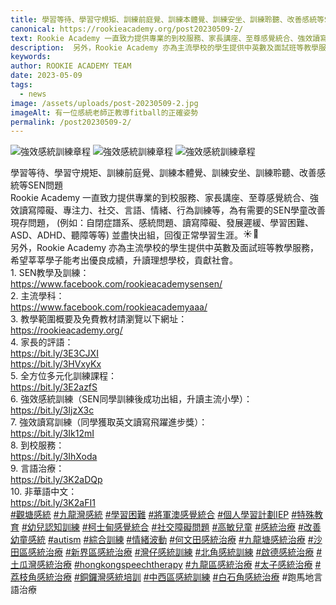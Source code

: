```yaml
---
title: 學習等待、學習守規矩、訓練前庭覺、訓練本體覺、訓練安坐、訓練聆聽、改善感統等SEN問題
canonical: https://rookieacademy.org/post20230509-2/
text: Rookie Academy 一直致力提供專業的到校服務、家長講座、至尊感覺統合、強效讀寫障礙、專注力、社交、言語、情緒、行為訓練等，為有需要的SEN學童改善現存問題， (例如：自閉症譜系、感統問題、讀寫障礙、發展遲緩、學習困難、ASD、ADHD、聽障等等) 並盡快出組，回復正常學習生涯。☀️🌈
description:  另外，Rookie Academy 亦為主流學校的學生提供中英數及面試班等教學服務，希望莘莘學子能考出優良成績，升讀理想學校，貢獻社會。
keywords: 
author: ROOKIE ACADEMY TEAM
date: 2023-05-09
tags:
  - news
image: /assets/uploads/post-20230509-2.jpg
imageAlt: 有一位感統老師正教導fitball的正確姿勢
permalink: /post20230509-2/
---
```

![強效感統訓練章程](/assets/uploads/post-20230509-3.jpg)
![強效感統訓練章程](/assets/uploads/post-20230509-4.jpg)
![強效感統訓練章程](/assets/uploads/post-20230509-5.jpg)
<span class="x193iq5w xeuugli x13faqbe x1vvkbs x1xmvt09 x1lliihq x1s928wv xhkezso x1gmr53x x1cpjm7i x1fgarty x1943h6x xudqn12 x3x7a5m x6prxxf xvq8zen xo1l8bm xzsf02u x1yc453h" dir="auto"><div class="xdj266r x11i5rnm xat24cr x1mh8g0r x1vvkbs x126k92a"><div dir="auto" style="text-align: start;">學習等待、學習守規矩、訓練前庭覺、訓練本體覺、訓練安坐、訓練聆聽、改善感統等SEN問題</div></div><div class="x11i5rnm xat24cr x1mh8g0r x1vvkbs xtlvy1s x126k92a"><div dir="auto" style="text-align: start;">Rookie Academy 一直致力提供專業的到校服務、家長講座、至尊感覺統合、強效讀寫障礙、專注力、社交、言語、情緒、行為訓練等，為有需要的SEN學童改善現存問題， (例如：自閉症譜系、感統問題、讀寫障礙、發展遲緩、學習困難、ASD、ADHD、聽障等等) 並盡快出組，回復正常學習生涯。<span class="x3nfvp2 x1j61x8r x1fcty0u xdj266r xhhsvwb xat24cr xgzva0m xxymvpz xlup9mm x1kky2od"><img height="16" width="16" alt="☀️" referrerpolicy="origin-when-cross-origin" src="https://static.xx.fbcdn.net/images/emoji.php/v9/tf4/1.5/16/2600.png"></span><span class="x3nfvp2 x1j61x8r x1fcty0u xdj266r xhhsvwb xat24cr xgzva0m xxymvpz xlup9mm x1kky2od"><img height="16" width="16" alt="🌈" referrerpolicy="origin-when-cross-origin" src="https://static.xx.fbcdn.net/images/emoji.php/v9/t6c/1.5/16/1f308.png"></span></div></div><div class="x11i5rnm xat24cr x1mh8g0r x1vvkbs xtlvy1s x126k92a"><div dir="auto" style="text-align: start;">另外，Rookie Academy 亦為主流學校的學生提供中英數及面試班等教學服務，希望莘莘學子能考出優良成績，升讀理想學校，貢獻社會。</div></div><div class="x11i5rnm xat24cr x1mh8g0r x1vvkbs xtlvy1s x126k92a"><div dir="auto" style="text-align: start;">1. <span><a tabindex="-1"></a></span>SEN教學及訓練：</div></div><div class="x11i5rnm xat24cr x1mh8g0r x1vvkbs xtlvy1s x126k92a"><div dir="auto" style="text-align: start;"><span><a class="x1i10hfl xjbqb8w x6umtig x1b1mbwd xaqea5y xav7gou x9f619 x1ypdohk xt0psk2 xe8uvvx xdj266r x11i5rnm xat24cr x1mh8g0r xexx8yu x4uap5 x18d9i69 xkhd6sd x16tdsg8 x1hl2dhg xggy1nq x1a2a7pz xt0b8zv x1qq9wsj xo1l8bm" href="https://www.facebook.com/rookieacademysensen/?__cft__[0]=AZXXE4MQyCScwrh4FPGVeaEXug2S0MgX6MmdIjDNuiM_Aklj-eG9s7xGXjY2WFlMIWhTmURcDJQtm6AXAdXOt1VhKAWVR7XrhUQU2GxxrEg0LxXE_PyDus5j31UZKQBz16O-y-JUiu4xPDD91zwgprfP-a-XQRJ3HJS_yjdbfm3D9Vlt-OTpcYi8NDFIL6ewu3s&amp;__tn__=kK-R" role="link" tabindex="0"><span class="xt0psk2"><span>https://www.facebook.com/rookieacademysensen/</span></span></a></span></div></div><div class="x11i5rnm xat24cr x1mh8g0r x1vvkbs xtlvy1s x126k92a"><div dir="auto" style="text-align: start;">2. 主流學科：</div></div><div class="x11i5rnm xat24cr x1mh8g0r x1vvkbs xtlvy1s x126k92a"><div dir="auto" style="text-align: start;"><span><a class="x1i10hfl xjbqb8w x6umtig x1b1mbwd xaqea5y xav7gou x9f619 x1ypdohk xt0psk2 xe8uvvx xdj266r x11i5rnm xat24cr x1mh8g0r xexx8yu x4uap5 x18d9i69 xkhd6sd x16tdsg8 x1hl2dhg xggy1nq x1a2a7pz xt0b8zv x1qq9wsj xo1l8bm" href="https://www.facebook.com/rookieacademyaaa/?__cft__[0]=AZXXE4MQyCScwrh4FPGVeaEXug2S0MgX6MmdIjDNuiM_Aklj-eG9s7xGXjY2WFlMIWhTmURcDJQtm6AXAdXOt1VhKAWVR7XrhUQU2GxxrEg0LxXE_PyDus5j31UZKQBz16O-y-JUiu4xPDD91zwgprfP-a-XQRJ3HJS_yjdbfm3D9Vlt-OTpcYi8NDFIL6ewu3s&amp;__tn__=kK-R" role="link" tabindex="0"><span class="xt0psk2"><span>https://www.facebook.com/rookieacademyaaa/</span></span></a></span></div></div><div class="x11i5rnm xat24cr x1mh8g0r x1vvkbs xtlvy1s x126k92a"><div dir="auto" style="text-align: start;">3. 教學範圍概要及免費教材請瀏覽以下網址：</div></div><div class="x11i5rnm xat24cr x1mh8g0r x1vvkbs xtlvy1s x126k92a"><div dir="auto" style="text-align: start;"><span><a class="x1i10hfl xjbqb8w x6umtig x1b1mbwd xaqea5y xav7gou x9f619 x1ypdohk xt0psk2 xe8uvvx xdj266r x11i5rnm xat24cr x1mh8g0r xexx8yu x4uap5 x18d9i69 xkhd6sd x16tdsg8 x1hl2dhg xggy1nq x1a2a7pz xt0b8zv x1fey0fg" href="https://l.facebook.com/l.php?u=https%3A%2F%2Frookieacademy.org%2F%3Ffbclid%3DIwAR1IiB2ePOv9miS_6vcz0uzLZz0r4TqWsr2_jJ4XnE95pEqT53W9p9NQlOk&amp;h=AT3TFwL4pc_NLw3BdzbPXcsncwgCRT4SXbdXUaNdw_FsfMlkPFTJVpBasfx9y9fn14TuQ-0_9aEawZ25RNVRUuMccGPVWZn7ZFEITYUeuHoHNLKlrFy_rCZbPqT0uFshHA&amp;__tn__=-UK-R&amp;c[0]=AT3gtYNdAQp5p5wMY9OaLaHGYyoD75WCp1Jnk5tjU570jCDim4rpes17rE1fbLA5qXpKw7AE9jcAqaWv7uYm4USngybALWQ-rvjiMlrGMEsXDgtaJUmA_hdQ_4dcJVpc_WlxMnAO5GK-HWya3jM7f-DakUjyYbPgEDK0p49-R_Z1JmMrui0ckBc8hUwze1WePGXQEVlKcuN9" rel="nofollow noopener" role="link" tabindex="0" target="_blank">https://rookieacademy.org/</a></span></div></div><div class="x11i5rnm xat24cr x1mh8g0r x1vvkbs xtlvy1s x126k92a"><div dir="auto" style="text-align: start;">4. 家長的評語：</div></div><div class="x11i5rnm xat24cr x1mh8g0r x1vvkbs xtlvy1s x126k92a"><div dir="auto" style="text-align: start;"><span><a class="x1i10hfl xjbqb8w x6umtig x1b1mbwd xaqea5y xav7gou x9f619 x1ypdohk xt0psk2 xe8uvvx xdj266r x11i5rnm xat24cr x1mh8g0r xexx8yu x4uap5 x18d9i69 xkhd6sd x16tdsg8 x1hl2dhg xggy1nq x1a2a7pz xt0b8zv x1fey0fg" href="https://l.facebook.com/l.php?u=https%3A%2F%2Fbit.ly%2F3E3CJXI%3Ffbclid%3DIwAR3powKQlT3ONTNqA9TBAAjjxSti-5dId0r-CF09--QrW8G4-KQm64aKE-8&amp;h=AT1WdzuJpFQH7DkQn_Ik-R3cNj7I-zoMo5x4ttIoGAWVcyI6Lc0-HlNLxL3N2CjS2gq1EXz-UhOVhIwg6vgQdS7sSAIhXfOfNRJ-9YYNen_5HX2MRpyGeHo9oLL9164rEQ&amp;__tn__=-UK-R&amp;c[0]=AT3gtYNdAQp5p5wMY9OaLaHGYyoD75WCp1Jnk5tjU570jCDim4rpes17rE1fbLA5qXpKw7AE9jcAqaWv7uYm4USngybALWQ-rvjiMlrGMEsXDgtaJUmA_hdQ_4dcJVpc_WlxMnAO5GK-HWya3jM7f-DakUjyYbPgEDK0p49-R_Z1JmMrui0ckBc8hUwze1WePGXQEVlKcuN9" rel="nofollow noopener" role="link" tabindex="0" target="_blank">https://bit.ly/3E3CJXI</a></span></div></div><div class="x11i5rnm xat24cr x1mh8g0r x1vvkbs xtlvy1s x126k92a"><div dir="auto" style="text-align: start;"><span><a class="x1i10hfl xjbqb8w x6umtig x1b1mbwd xaqea5y xav7gou x9f619 x1ypdohk xt0psk2 xe8uvvx xdj266r x11i5rnm xat24cr x1mh8g0r xexx8yu x4uap5 x18d9i69 xkhd6sd x16tdsg8 x1hl2dhg xggy1nq x1a2a7pz xt0b8zv x1fey0fg" href="https://l.facebook.com/l.php?u=https%3A%2F%2Fbit.ly%2F3HVxyKx%3Ffbclid%3DIwAR2_pOfpbGQKGZoROGGlFnVTmuWswOliKUAq0RAyXI-KnQDdkKxZhGWEj3U&amp;h=AT1GH46m3iAobaYSrR57YURDgzBLyzcnCHP-JdBQjEgwhpERqdUOwibT9_GofPTqiWU0J0qVoRwN0tmj6EZYHhzDmCabxQNy_bngxSCLH31EfOtDoxCV0JIIVhTdZVFMZQ&amp;__tn__=-UK-R&amp;c[0]=AT3gtYNdAQp5p5wMY9OaLaHGYyoD75WCp1Jnk5tjU570jCDim4rpes17rE1fbLA5qXpKw7AE9jcAqaWv7uYm4USngybALWQ-rvjiMlrGMEsXDgtaJUmA_hdQ_4dcJVpc_WlxMnAO5GK-HWya3jM7f-DakUjyYbPgEDK0p49-R_Z1JmMrui0ckBc8hUwze1WePGXQEVlKcuN9" rel="nofollow noopener" role="link" tabindex="0" target="_blank">https://bit.ly/3HVxyKx</a></span></div></div><div class="x11i5rnm xat24cr x1mh8g0r x1vvkbs xtlvy1s x126k92a"><div dir="auto" style="text-align: start;">5. 全方位多元化訓練課程：</div></div><div class="x11i5rnm xat24cr x1mh8g0r x1vvkbs xtlvy1s x126k92a"><div dir="auto" style="text-align: start;"><span><a class="x1i10hfl xjbqb8w x6umtig x1b1mbwd xaqea5y xav7gou x9f619 x1ypdohk xt0psk2 xe8uvvx xdj266r x11i5rnm xat24cr x1mh8g0r xexx8yu x4uap5 x18d9i69 xkhd6sd x16tdsg8 x1hl2dhg xggy1nq x1a2a7pz xt0b8zv x1fey0fg" href="https://l.facebook.com/l.php?u=https%3A%2F%2Fbit.ly%2F3E2azfS%3Ffbclid%3DIwAR0Mba-1I9U1cUvVXB7f1swqoXRdxUYe5OTCz0Pn-FPCAh-R2ieaLgLr5To&amp;h=AT3LDXqJcbeA5pBDKVG0kjkQEwV_oE1xx1qD5Kgk5C2x1fBw4y59z9yCeIpRAPnn6yJEIkVZCubfJSlCuXjJmM3XbZTwn0uThhqCzUXnKUv6VT4PPeRqdIwsWpBROS3piQ&amp;__tn__=-UK-R&amp;c[0]=AT3gtYNdAQp5p5wMY9OaLaHGYyoD75WCp1Jnk5tjU570jCDim4rpes17rE1fbLA5qXpKw7AE9jcAqaWv7uYm4USngybALWQ-rvjiMlrGMEsXDgtaJUmA_hdQ_4dcJVpc_WlxMnAO5GK-HWya3jM7f-DakUjyYbPgEDK0p49-R_Z1JmMrui0ckBc8hUwze1WePGXQEVlKcuN9" rel="nofollow noopener" role="link" tabindex="0" target="_blank">https://bit.ly/3E2azfS</a></span></div></div><div class="x11i5rnm xat24cr x1mh8g0r x1vvkbs xtlvy1s x126k92a"><div dir="auto" style="text-align: start;">6. 強效感統訓練（SEN同學訓練後成功出組，升讀主流小學）：</div></div><div class="x11i5rnm xat24cr x1mh8g0r x1vvkbs xtlvy1s x126k92a"><div dir="auto" style="text-align: start;"><span><a class="x1i10hfl xjbqb8w x6umtig x1b1mbwd xaqea5y xav7gou x9f619 x1ypdohk xt0psk2 xe8uvvx xdj266r x11i5rnm xat24cr x1mh8g0r xexx8yu x4uap5 x18d9i69 xkhd6sd x16tdsg8 x1hl2dhg xggy1nq x1a2a7pz xt0b8zv x1fey0fg" href="https://l.facebook.com/l.php?u=https%3A%2F%2Fbit.ly%2F3IjzX3c%3Ffbclid%3DIwAR2ZSKkf5AkuHcFOTdKDdAu-fGPgVpU8-x1jZBZ7T2swnaprrFFWnHrv754&amp;h=AT3yBsODSMCAQ1WND7czxkuxUUHHKFWDsZJ4WKCGcxwr6Xg8m43VRQ_RjaJPOgOGIIeWh1vBaxFN7Br-z645VV7x9XmFMqFBq2B1DDcAin5z84z7ZjwupoqFo_-7WfHJyA&amp;__tn__=-UK-R&amp;c[0]=AT3gtYNdAQp5p5wMY9OaLaHGYyoD75WCp1Jnk5tjU570jCDim4rpes17rE1fbLA5qXpKw7AE9jcAqaWv7uYm4USngybALWQ-rvjiMlrGMEsXDgtaJUmA_hdQ_4dcJVpc_WlxMnAO5GK-HWya3jM7f-DakUjyYbPgEDK0p49-R_Z1JmMrui0ckBc8hUwze1WePGXQEVlKcuN9" rel="nofollow noopener" role="link" tabindex="0" target="_blank">https://bit.ly/3IjzX3c</a></span></div></div><div class="x11i5rnm xat24cr x1mh8g0r x1vvkbs xtlvy1s x126k92a"><div dir="auto" style="text-align: start;">7. 強效讀寫訓練（同學獲取英文讀寫飛躍進步獎）：</div><div dir="auto" style="text-align: start;"><span><a class="x1i10hfl xjbqb8w x6umtig x1b1mbwd xaqea5y xav7gou x9f619 x1ypdohk xt0psk2 xe8uvvx xdj266r x11i5rnm xat24cr x1mh8g0r xexx8yu x4uap5 x18d9i69 xkhd6sd x16tdsg8 x1hl2dhg xggy1nq x1a2a7pz xt0b8zv x1fey0fg" href="https://l.facebook.com/l.php?u=https%3A%2F%2Fbit.ly%2F3Ik12mI%3Ffbclid%3DIwAR1EyKOR8mAoumDPgZMSwNXk7x8HxS6pxFytl8K4BSevoTjo4DpS1r32gO0&amp;h=AT1OUgCNZwAVSrpHNu8TEV8KGf82Jp3idhACItNrDAGMgN_6PiP2FU21grGv51glrw_J9Yj3nthsYTgvTh4S4MMKK2H7H2OB6rTx4NXjKPn9wZy7rbQ2T9e7BaQmGok3PA&amp;__tn__=-UK-R&amp;c[0]=AT3gtYNdAQp5p5wMY9OaLaHGYyoD75WCp1Jnk5tjU570jCDim4rpes17rE1fbLA5qXpKw7AE9jcAqaWv7uYm4USngybALWQ-rvjiMlrGMEsXDgtaJUmA_hdQ_4dcJVpc_WlxMnAO5GK-HWya3jM7f-DakUjyYbPgEDK0p49-R_Z1JmMrui0ckBc8hUwze1WePGXQEVlKcuN9" rel="nofollow noopener" role="link" tabindex="0" target="_blank">https://bit.ly/3Ik12mI</a></span></div></div><div class="x11i5rnm xat24cr x1mh8g0r x1vvkbs xtlvy1s x126k92a"><div dir="auto" style="text-align: start;">8. 到校服務：</div></div><div class="x11i5rnm xat24cr x1mh8g0r x1vvkbs xtlvy1s x126k92a"><div dir="auto" style="text-align: start;"><span><a class="x1i10hfl xjbqb8w x6umtig x1b1mbwd xaqea5y xav7gou x9f619 x1ypdohk xt0psk2 xe8uvvx xdj266r x11i5rnm xat24cr x1mh8g0r xexx8yu x4uap5 x18d9i69 xkhd6sd x16tdsg8 x1hl2dhg xggy1nq x1a2a7pz xt0b8zv x1fey0fg" href="https://l.facebook.com/l.php?u=https%3A%2F%2Fbit.ly%2F3IhXoda%3Ffbclid%3DIwAR1Se-jjJE98lYYw42tcapxQRig5NiMvkEiZAK5r8V0C7GgkTX1C5UUbGOo&amp;h=AT3ZDJmmtlVyAQ4wCf2UMdBcP52JGMX_wIZp5I-u4RdMdZmNWN7p_IUmAJafmZvZmk4iyAwzm-NphU9cBO5DWpu6Z5fSCOU6rozdsF9Yt7kcktjgPbxEsSycWnPnv33V3Q&amp;__tn__=-UK-R&amp;c[0]=AT3gtYNdAQp5p5wMY9OaLaHGYyoD75WCp1Jnk5tjU570jCDim4rpes17rE1fbLA5qXpKw7AE9jcAqaWv7uYm4USngybALWQ-rvjiMlrGMEsXDgtaJUmA_hdQ_4dcJVpc_WlxMnAO5GK-HWya3jM7f-DakUjyYbPgEDK0p49-R_Z1JmMrui0ckBc8hUwze1WePGXQEVlKcuN9" rel="nofollow noopener" role="link" tabindex="0" target="_blank">https://bit.ly/3IhXoda</a></span></div></div><div class="x11i5rnm xat24cr x1mh8g0r x1vvkbs xtlvy1s x126k92a"><div dir="auto" style="text-align: start;">9. 言語治療：</div></div><div class="x11i5rnm xat24cr x1mh8g0r x1vvkbs xtlvy1s x126k92a"><div dir="auto" style="text-align: start;"><span><a class="x1i10hfl xjbqb8w x6umtig x1b1mbwd xaqea5y xav7gou x9f619 x1ypdohk xt0psk2 xe8uvvx xdj266r x11i5rnm xat24cr x1mh8g0r xexx8yu x4uap5 x18d9i69 xkhd6sd x16tdsg8 x1hl2dhg xggy1nq x1a2a7pz xt0b8zv x1fey0fg" href="https://l.facebook.com/l.php?u=https%3A%2F%2Fbit.ly%2F3K2aDQp%3Ffbclid%3DIwAR3cFVujVLXUdMZTcty_a8FPKrsopVZoMNvYP1H1VBYpJaMgTnsAWh7m7nQ&amp;h=AT1xbMG76otA3ARjwm_niCxz95Kt1C8dDpqkTvJxlhM2uMQ8gozV2_jidS-3iE8dB5gnBJZRtN4_xugBkRQjvp9AXCTKzCjLeF5r27VcpXEMtK_UG02W_Tlz0CdQoJv1Mw&amp;__tn__=-UK-R&amp;c[0]=AT3gtYNdAQp5p5wMY9OaLaHGYyoD75WCp1Jnk5tjU570jCDim4rpes17rE1fbLA5qXpKw7AE9jcAqaWv7uYm4USngybALWQ-rvjiMlrGMEsXDgtaJUmA_hdQ_4dcJVpc_WlxMnAO5GK-HWya3jM7f-DakUjyYbPgEDK0p49-R_Z1JmMrui0ckBc8hUwze1WePGXQEVlKcuN9" rel="nofollow noopener" role="link" tabindex="0" target="_blank">https://bit.ly/3K2aDQp</a></span></div></div><div class="x11i5rnm xat24cr x1mh8g0r x1vvkbs xtlvy1s x126k92a"><div dir="auto" style="text-align: start;">10. 非華語中文：</div><div dir="auto" style="text-align: start;"><span><a class="x1i10hfl xjbqb8w x6umtig x1b1mbwd xaqea5y xav7gou x9f619 x1ypdohk xt0psk2 xe8uvvx xdj266r x11i5rnm xat24cr x1mh8g0r xexx8yu x4uap5 x18d9i69 xkhd6sd x16tdsg8 x1hl2dhg xggy1nq x1a2a7pz xt0b8zv x1fey0fg" href="https://l.facebook.com/l.php?u=https%3A%2F%2Fbit.ly%2F3K2aFI1%3Ffbclid%3DIwAR2bTRSAg903DHcd8trL7fvvhfjBwGrQYxoZaUJ3wocOANZ6nC6QTygQ3As&amp;h=AT2zd9KV42PZJexRnCc5Zgkzy4N9ECfKhsRgsjU0ZdN8330H6RmTMYkUTadgr5dfkbHkzhE91x7c4Qnb_cnY6eGrdWYiCLrvv538Pi7ISWWOzKS1HLnL-mq4iZCDFGHuRw&amp;__tn__=-UK-R&amp;c[0]=AT3gtYNdAQp5p5wMY9OaLaHGYyoD75WCp1Jnk5tjU570jCDim4rpes17rE1fbLA5qXpKw7AE9jcAqaWv7uYm4USngybALWQ-rvjiMlrGMEsXDgtaJUmA_hdQ_4dcJVpc_WlxMnAO5GK-HWya3jM7f-DakUjyYbPgEDK0p49-R_Z1JmMrui0ckBc8hUwze1WePGXQEVlKcuN9" rel="nofollow noopener" role="link" tabindex="0" target="_blank">https://bit.ly/3K2aFI1</a></span></div></div><div class="x11i5rnm xat24cr x1mh8g0r x1vvkbs xtlvy1s x126k92a"><div dir="auto" style="text-align: start;"><span><a class="x1i10hfl xjbqb8w x6umtig x1b1mbwd xaqea5y xav7gou x9f619 x1ypdohk xt0psk2 xe8uvvx xdj266r x11i5rnm xat24cr x1mh8g0r xexx8yu x4uap5 x18d9i69 xkhd6sd x16tdsg8 x1hl2dhg xggy1nq x1a2a7pz xt0b8zv x1qq9wsj xo1l8bm" href="https://www.facebook.com/hashtag/%E8%A7%80%E5%A1%98%E6%84%9F%E7%B5%B1?__eep__=6&amp;__cft__[0]=AZXXE4MQyCScwrh4FPGVeaEXug2S0MgX6MmdIjDNuiM_Aklj-eG9s7xGXjY2WFlMIWhTmURcDJQtm6AXAdXOt1VhKAWVR7XrhUQU2GxxrEg0LxXE_PyDus5j31UZKQBz16O-y-JUiu4xPDD91zwgprfP-a-XQRJ3HJS_yjdbfm3D9Vlt-OTpcYi8NDFIL6ewu3s&amp;__tn__=*NK-R" role="link" tabindex="0">#觀塘感統</a></span> <span><a class="x1i10hfl xjbqb8w x6umtig x1b1mbwd xaqea5y xav7gou x9f619 x1ypdohk xt0psk2 xe8uvvx xdj266r x11i5rnm xat24cr x1mh8g0r xexx8yu x4uap5 x18d9i69 xkhd6sd x16tdsg8 x1hl2dhg xggy1nq x1a2a7pz xt0b8zv x1qq9wsj xo1l8bm" href="https://www.facebook.com/hashtag/%E4%B9%9D%E9%BE%8D%E7%81%A3%E6%84%9F%E7%B5%B1?__eep__=6&amp;__cft__[0]=AZXXE4MQyCScwrh4FPGVeaEXug2S0MgX6MmdIjDNuiM_Aklj-eG9s7xGXjY2WFlMIWhTmURcDJQtm6AXAdXOt1VhKAWVR7XrhUQU2GxxrEg0LxXE_PyDus5j31UZKQBz16O-y-JUiu4xPDD91zwgprfP-a-XQRJ3HJS_yjdbfm3D9Vlt-OTpcYi8NDFIL6ewu3s&amp;__tn__=*NK-R" role="link" tabindex="0">#九龍灣感統</a></span> <span><a class="x1i10hfl xjbqb8w x6umtig x1b1mbwd xaqea5y xav7gou x9f619 x1ypdohk xt0psk2 xe8uvvx xdj266r x11i5rnm xat24cr x1mh8g0r xexx8yu x4uap5 x18d9i69 xkhd6sd x16tdsg8 x1hl2dhg xggy1nq x1a2a7pz xt0b8zv x1qq9wsj xo1l8bm" href="https://www.facebook.com/hashtag/%E5%AD%B8%E7%BF%92%E5%9B%B0%E9%9B%A3?__eep__=6&amp;__cft__[0]=AZXXE4MQyCScwrh4FPGVeaEXug2S0MgX6MmdIjDNuiM_Aklj-eG9s7xGXjY2WFlMIWhTmURcDJQtm6AXAdXOt1VhKAWVR7XrhUQU2GxxrEg0LxXE_PyDus5j31UZKQBz16O-y-JUiu4xPDD91zwgprfP-a-XQRJ3HJS_yjdbfm3D9Vlt-OTpcYi8NDFIL6ewu3s&amp;__tn__=*NK-R" role="link" tabindex="0">#學習困難</a></span> <span><a class="x1i10hfl xjbqb8w x6umtig x1b1mbwd xaqea5y xav7gou x9f619 x1ypdohk xt0psk2 xe8uvvx xdj266r x11i5rnm xat24cr x1mh8g0r xexx8yu x4uap5 x18d9i69 xkhd6sd x16tdsg8 x1hl2dhg xggy1nq x1a2a7pz xt0b8zv x1qq9wsj xo1l8bm" href="https://www.facebook.com/hashtag/%E5%B0%87%E8%BB%8D%E6%BE%B3%E6%84%9F%E8%A6%BA%E7%B5%B1%E5%90%88?__eep__=6&amp;__cft__[0]=AZXXE4MQyCScwrh4FPGVeaEXug2S0MgX6MmdIjDNuiM_Aklj-eG9s7xGXjY2WFlMIWhTmURcDJQtm6AXAdXOt1VhKAWVR7XrhUQU2GxxrEg0LxXE_PyDus5j31UZKQBz16O-y-JUiu4xPDD91zwgprfP-a-XQRJ3HJS_yjdbfm3D9Vlt-OTpcYi8NDFIL6ewu3s&amp;__tn__=*NK-R" role="link" tabindex="0">#將軍澳感覺統合</a></span> <span><a class="x1i10hfl xjbqb8w x6umtig x1b1mbwd xaqea5y xav7gou x9f619 x1ypdohk xt0psk2 xe8uvvx xdj266r x11i5rnm xat24cr x1mh8g0r xexx8yu x4uap5 x18d9i69 xkhd6sd x16tdsg8 x1hl2dhg xggy1nq x1a2a7pz xt0b8zv x1qq9wsj xo1l8bm" href="https://www.facebook.com/hashtag/%E5%80%8B%E4%BA%BA%E5%AD%B8%E7%BF%92%E8%A8%88%E5%8A%83iep?__eep__=6&amp;__cft__[0]=AZXXE4MQyCScwrh4FPGVeaEXug2S0MgX6MmdIjDNuiM_Aklj-eG9s7xGXjY2WFlMIWhTmURcDJQtm6AXAdXOt1VhKAWVR7XrhUQU2GxxrEg0LxXE_PyDus5j31UZKQBz16O-y-JUiu4xPDD91zwgprfP-a-XQRJ3HJS_yjdbfm3D9Vlt-OTpcYi8NDFIL6ewu3s&amp;__tn__=*NK-R" role="link" tabindex="0">#個人學習計劃IEP</a></span> <span><a class="x1i10hfl xjbqb8w x6umtig x1b1mbwd xaqea5y xav7gou x9f619 x1ypdohk xt0psk2 xe8uvvx xdj266r x11i5rnm xat24cr x1mh8g0r xexx8yu x4uap5 x18d9i69 xkhd6sd x16tdsg8 x1hl2dhg xggy1nq x1a2a7pz xt0b8zv x1qq9wsj xo1l8bm" href="https://www.facebook.com/hashtag/%E7%89%B9%E6%AE%8A%E6%95%99%E8%82%B2?__eep__=6&amp;__cft__[0]=AZXXE4MQyCScwrh4FPGVeaEXug2S0MgX6MmdIjDNuiM_Aklj-eG9s7xGXjY2WFlMIWhTmURcDJQtm6AXAdXOt1VhKAWVR7XrhUQU2GxxrEg0LxXE_PyDus5j31UZKQBz16O-y-JUiu4xPDD91zwgprfP-a-XQRJ3HJS_yjdbfm3D9Vlt-OTpcYi8NDFIL6ewu3s&amp;__tn__=*NK-R" role="link" tabindex="0">#特殊教育</a></span> <span><a class="x1i10hfl xjbqb8w x6umtig x1b1mbwd xaqea5y xav7gou x9f619 x1ypdohk xt0psk2 xe8uvvx xdj266r x11i5rnm xat24cr x1mh8g0r xexx8yu x4uap5 x18d9i69 xkhd6sd x16tdsg8 x1hl2dhg xggy1nq x1a2a7pz xt0b8zv x1qq9wsj xo1l8bm" href="https://www.facebook.com/hashtag/%E5%B9%BC%E5%85%92%E8%AA%8D%E7%9F%A5%E8%A8%93%E7%B7%B4?__eep__=6&amp;__cft__[0]=AZXXE4MQyCScwrh4FPGVeaEXug2S0MgX6MmdIjDNuiM_Aklj-eG9s7xGXjY2WFlMIWhTmURcDJQtm6AXAdXOt1VhKAWVR7XrhUQU2GxxrEg0LxXE_PyDus5j31UZKQBz16O-y-JUiu4xPDD91zwgprfP-a-XQRJ3HJS_yjdbfm3D9Vlt-OTpcYi8NDFIL6ewu3s&amp;__tn__=*NK-R" role="link" tabindex="0">#幼兒認知訓練</a></span> <span><a class="x1i10hfl xjbqb8w x6umtig x1b1mbwd xaqea5y xav7gou x9f619 x1ypdohk xt0psk2 xe8uvvx xdj266r x11i5rnm xat24cr x1mh8g0r xexx8yu x4uap5 x18d9i69 xkhd6sd x16tdsg8 x1hl2dhg xggy1nq x1a2a7pz xt0b8zv x1qq9wsj xo1l8bm" href="https://www.facebook.com/hashtag/%E6%9F%AF%E5%A3%AB%E7%94%B8%E6%84%9F%E8%A6%BA%E7%B5%B1%E5%90%88?__eep__=6&amp;__cft__[0]=AZXXE4MQyCScwrh4FPGVeaEXug2S0MgX6MmdIjDNuiM_Aklj-eG9s7xGXjY2WFlMIWhTmURcDJQtm6AXAdXOt1VhKAWVR7XrhUQU2GxxrEg0LxXE_PyDus5j31UZKQBz16O-y-JUiu4xPDD91zwgprfP-a-XQRJ3HJS_yjdbfm3D9Vlt-OTpcYi8NDFIL6ewu3s&amp;__tn__=*NK-R" role="link" tabindex="0">#柯士甸感覺統合</a></span> <span><a class="x1i10hfl xjbqb8w x6umtig x1b1mbwd xaqea5y xav7gou x9f619 x1ypdohk xt0psk2 xe8uvvx xdj266r x11i5rnm xat24cr x1mh8g0r xexx8yu x4uap5 x18d9i69 xkhd6sd x16tdsg8 x1hl2dhg xggy1nq x1a2a7pz xt0b8zv x1qq9wsj xo1l8bm" href="https://www.facebook.com/hashtag/%E7%A4%BE%E4%BA%A4%E9%9A%9C%E7%A4%99%E5%95%8F%E9%A1%8C?__eep__=6&amp;__cft__[0]=AZXXE4MQyCScwrh4FPGVeaEXug2S0MgX6MmdIjDNuiM_Aklj-eG9s7xGXjY2WFlMIWhTmURcDJQtm6AXAdXOt1VhKAWVR7XrhUQU2GxxrEg0LxXE_PyDus5j31UZKQBz16O-y-JUiu4xPDD91zwgprfP-a-XQRJ3HJS_yjdbfm3D9Vlt-OTpcYi8NDFIL6ewu3s&amp;__tn__=*NK-R" role="link" tabindex="0">#社交障礙問題</a></span> <span><a class="x1i10hfl xjbqb8w x6umtig x1b1mbwd xaqea5y xav7gou x9f619 x1ypdohk xt0psk2 xe8uvvx xdj266r x11i5rnm xat24cr x1mh8g0r xexx8yu x4uap5 x18d9i69 xkhd6sd x16tdsg8 x1hl2dhg xggy1nq x1a2a7pz xt0b8zv x1qq9wsj xo1l8bm" href="https://www.facebook.com/hashtag/%E9%AB%98%E6%95%8F%E5%85%92%E7%AB%A5?__eep__=6&amp;__cft__[0]=AZXXE4MQyCScwrh4FPGVeaEXug2S0MgX6MmdIjDNuiM_Aklj-eG9s7xGXjY2WFlMIWhTmURcDJQtm6AXAdXOt1VhKAWVR7XrhUQU2GxxrEg0LxXE_PyDus5j31UZKQBz16O-y-JUiu4xPDD91zwgprfP-a-XQRJ3HJS_yjdbfm3D9Vlt-OTpcYi8NDFIL6ewu3s&amp;__tn__=*NK-R" role="link" tabindex="0">#高敏兒童</a></span> <span><a class="x1i10hfl xjbqb8w x6umtig x1b1mbwd xaqea5y xav7gou x9f619 x1ypdohk xt0psk2 xe8uvvx xdj266r x11i5rnm xat24cr x1mh8g0r xexx8yu x4uap5 x18d9i69 xkhd6sd x16tdsg8 x1hl2dhg xggy1nq x1a2a7pz xt0b8zv x1qq9wsj xo1l8bm" href="https://www.facebook.com/hashtag/%E6%84%9F%E7%B5%B1%E6%B2%BB%E7%99%82?__eep__=6&amp;__cft__[0]=AZXXE4MQyCScwrh4FPGVeaEXug2S0MgX6MmdIjDNuiM_Aklj-eG9s7xGXjY2WFlMIWhTmURcDJQtm6AXAdXOt1VhKAWVR7XrhUQU2GxxrEg0LxXE_PyDus5j31UZKQBz16O-y-JUiu4xPDD91zwgprfP-a-XQRJ3HJS_yjdbfm3D9Vlt-OTpcYi8NDFIL6ewu3s&amp;__tn__=*NK-R" role="link" tabindex="0">#感統治療</a></span> <span><a class="x1i10hfl xjbqb8w x6umtig x1b1mbwd xaqea5y xav7gou x9f619 x1ypdohk xt0psk2 xe8uvvx xdj266r x11i5rnm xat24cr x1mh8g0r xexx8yu x4uap5 x18d9i69 xkhd6sd x16tdsg8 x1hl2dhg xggy1nq x1a2a7pz xt0b8zv x1qq9wsj xo1l8bm" href="https://www.facebook.com/hashtag/%E6%94%B9%E5%96%84%E5%B9%BC%E7%AB%A5%E6%84%9F%E7%B5%B1?__eep__=6&amp;__cft__[0]=AZXXE4MQyCScwrh4FPGVeaEXug2S0MgX6MmdIjDNuiM_Aklj-eG9s7xGXjY2WFlMIWhTmURcDJQtm6AXAdXOt1VhKAWVR7XrhUQU2GxxrEg0LxXE_PyDus5j31UZKQBz16O-y-JUiu4xPDD91zwgprfP-a-XQRJ3HJS_yjdbfm3D9Vlt-OTpcYi8NDFIL6ewu3s&amp;__tn__=*NK-R" role="link" tabindex="0">#改善幼童感統</a></span> <span><a class="x1i10hfl xjbqb8w x6umtig x1b1mbwd xaqea5y xav7gou x9f619 x1ypdohk xt0psk2 xe8uvvx xdj266r x11i5rnm xat24cr x1mh8g0r xexx8yu x4uap5 x18d9i69 xkhd6sd x16tdsg8 x1hl2dhg xggy1nq x1a2a7pz xt0b8zv x1qq9wsj xo1l8bm" href="https://www.facebook.com/hashtag/autism?__eep__=6&amp;__cft__[0]=AZXXE4MQyCScwrh4FPGVeaEXug2S0MgX6MmdIjDNuiM_Aklj-eG9s7xGXjY2WFlMIWhTmURcDJQtm6AXAdXOt1VhKAWVR7XrhUQU2GxxrEg0LxXE_PyDus5j31UZKQBz16O-y-JUiu4xPDD91zwgprfP-a-XQRJ3HJS_yjdbfm3D9Vlt-OTpcYi8NDFIL6ewu3s&amp;__tn__=*NK-R" role="link" tabindex="0">#autism</a></span> <span><a class="x1i10hfl xjbqb8w x6umtig x1b1mbwd xaqea5y xav7gou x9f619 x1ypdohk xt0psk2 xe8uvvx xdj266r x11i5rnm xat24cr x1mh8g0r xexx8yu x4uap5 x18d9i69 xkhd6sd x16tdsg8 x1hl2dhg xggy1nq x1a2a7pz xt0b8zv x1qq9wsj xo1l8bm" href="https://www.facebook.com/hashtag/%E7%B6%9C%E5%90%88%E8%A8%93%E7%B7%B4?__eep__=6&amp;__cft__[0]=AZXXE4MQyCScwrh4FPGVeaEXug2S0MgX6MmdIjDNuiM_Aklj-eG9s7xGXjY2WFlMIWhTmURcDJQtm6AXAdXOt1VhKAWVR7XrhUQU2GxxrEg0LxXE_PyDus5j31UZKQBz16O-y-JUiu4xPDD91zwgprfP-a-XQRJ3HJS_yjdbfm3D9Vlt-OTpcYi8NDFIL6ewu3s&amp;__tn__=*NK-R" role="link" tabindex="0">#綜合訓練</a></span> <span><a class="x1i10hfl xjbqb8w x6umtig x1b1mbwd xaqea5y xav7gou x9f619 x1ypdohk xt0psk2 xe8uvvx xdj266r x11i5rnm xat24cr x1mh8g0r xexx8yu x4uap5 x18d9i69 xkhd6sd x16tdsg8 x1hl2dhg xggy1nq x1a2a7pz xt0b8zv x1qq9wsj xo1l8bm" href="https://www.facebook.com/hashtag/%E6%83%85%E7%B7%92%E6%B3%A2%E5%8B%95?__eep__=6&amp;__cft__[0]=AZXXE4MQyCScwrh4FPGVeaEXug2S0MgX6MmdIjDNuiM_Aklj-eG9s7xGXjY2WFlMIWhTmURcDJQtm6AXAdXOt1VhKAWVR7XrhUQU2GxxrEg0LxXE_PyDus5j31UZKQBz16O-y-JUiu4xPDD91zwgprfP-a-XQRJ3HJS_yjdbfm3D9Vlt-OTpcYi8NDFIL6ewu3s&amp;__tn__=*NK-R" role="link" tabindex="0">#情緒波動</a></span> <span><a class="x1i10hfl xjbqb8w x6umtig x1b1mbwd xaqea5y xav7gou x9f619 x1ypdohk xt0psk2 xe8uvvx xdj266r x11i5rnm xat24cr x1mh8g0r xexx8yu x4uap5 x18d9i69 xkhd6sd x16tdsg8 x1hl2dhg xggy1nq x1a2a7pz xt0b8zv x1qq9wsj xo1l8bm" href="https://www.facebook.com/hashtag/%E4%BD%95%E6%96%87%E7%94%B0%E6%84%9F%E7%B5%B1%E6%B2%BB%E7%99%82?__eep__=6&amp;__cft__[0]=AZXXE4MQyCScwrh4FPGVeaEXug2S0MgX6MmdIjDNuiM_Aklj-eG9s7xGXjY2WFlMIWhTmURcDJQtm6AXAdXOt1VhKAWVR7XrhUQU2GxxrEg0LxXE_PyDus5j31UZKQBz16O-y-JUiu4xPDD91zwgprfP-a-XQRJ3HJS_yjdbfm3D9Vlt-OTpcYi8NDFIL6ewu3s&amp;__tn__=*NK-R" role="link" tabindex="0">#何文田感統治療</a></span> <span><a class="x1i10hfl xjbqb8w x6umtig x1b1mbwd xaqea5y xav7gou x9f619 x1ypdohk xt0psk2 xe8uvvx xdj266r x11i5rnm xat24cr x1mh8g0r xexx8yu x4uap5 x18d9i69 xkhd6sd x16tdsg8 x1hl2dhg xggy1nq x1a2a7pz xt0b8zv x1qq9wsj xo1l8bm" href="https://www.facebook.com/hashtag/%E4%B9%9D%E9%BE%8D%E5%A1%98%E6%84%9F%E7%B5%B1%E6%B2%BB%E7%99%82?__eep__=6&amp;__cft__[0]=AZXXE4MQyCScwrh4FPGVeaEXug2S0MgX6MmdIjDNuiM_Aklj-eG9s7xGXjY2WFlMIWhTmURcDJQtm6AXAdXOt1VhKAWVR7XrhUQU2GxxrEg0LxXE_PyDus5j31UZKQBz16O-y-JUiu4xPDD91zwgprfP-a-XQRJ3HJS_yjdbfm3D9Vlt-OTpcYi8NDFIL6ewu3s&amp;__tn__=*NK-R" role="link" tabindex="0">#九龍塘感統治療</a></span> <span><a class="x1i10hfl xjbqb8w x6umtig x1b1mbwd xaqea5y xav7gou x9f619 x1ypdohk xt0psk2 xe8uvvx xdj266r x11i5rnm xat24cr x1mh8g0r xexx8yu x4uap5 x18d9i69 xkhd6sd x16tdsg8 x1hl2dhg xggy1nq x1a2a7pz xt0b8zv x1qq9wsj xo1l8bm" href="https://www.facebook.com/hashtag/%E6%B2%99%E7%94%B0%E5%8D%80%E6%84%9F%E7%B5%B1%E6%B2%BB%E7%99%82?__eep__=6&amp;__cft__[0]=AZXXE4MQyCScwrh4FPGVeaEXug2S0MgX6MmdIjDNuiM_Aklj-eG9s7xGXjY2WFlMIWhTmURcDJQtm6AXAdXOt1VhKAWVR7XrhUQU2GxxrEg0LxXE_PyDus5j31UZKQBz16O-y-JUiu4xPDD91zwgprfP-a-XQRJ3HJS_yjdbfm3D9Vlt-OTpcYi8NDFIL6ewu3s&amp;__tn__=*NK-R" role="link" tabindex="0">#沙田區感統治療</a></span> <span><a class="x1i10hfl xjbqb8w x6umtig x1b1mbwd xaqea5y xav7gou x9f619 x1ypdohk xt0psk2 xe8uvvx xdj266r x11i5rnm xat24cr x1mh8g0r xexx8yu x4uap5 x18d9i69 xkhd6sd x16tdsg8 x1hl2dhg xggy1nq x1a2a7pz xt0b8zv x1qq9wsj xo1l8bm" href="https://www.facebook.com/hashtag/%E6%96%B0%E7%95%8C%E5%8D%80%E6%84%9F%E7%B5%B1%E6%B2%BB%E7%99%82?__eep__=6&amp;__cft__[0]=AZXXE4MQyCScwrh4FPGVeaEXug2S0MgX6MmdIjDNuiM_Aklj-eG9s7xGXjY2WFlMIWhTmURcDJQtm6AXAdXOt1VhKAWVR7XrhUQU2GxxrEg0LxXE_PyDus5j31UZKQBz16O-y-JUiu4xPDD91zwgprfP-a-XQRJ3HJS_yjdbfm3D9Vlt-OTpcYi8NDFIL6ewu3s&amp;__tn__=*NK-R" role="link" tabindex="0">#新界區感統治療</a></span> <span><a class="x1i10hfl xjbqb8w x6umtig x1b1mbwd xaqea5y xav7gou x9f619 x1ypdohk xt0psk2 xe8uvvx xdj266r x11i5rnm xat24cr x1mh8g0r xexx8yu x4uap5 x18d9i69 xkhd6sd x16tdsg8 x1hl2dhg xggy1nq x1a2a7pz xt0b8zv x1qq9wsj xo1l8bm" href="https://www.facebook.com/hashtag/%E7%81%A3%E4%BB%94%E6%84%9F%E7%B5%B1%E8%A8%93%E7%B7%B4?__eep__=6&amp;__cft__[0]=AZXXE4MQyCScwrh4FPGVeaEXug2S0MgX6MmdIjDNuiM_Aklj-eG9s7xGXjY2WFlMIWhTmURcDJQtm6AXAdXOt1VhKAWVR7XrhUQU2GxxrEg0LxXE_PyDus5j31UZKQBz16O-y-JUiu4xPDD91zwgprfP-a-XQRJ3HJS_yjdbfm3D9Vlt-OTpcYi8NDFIL6ewu3s&amp;__tn__=*NK-R" role="link" tabindex="0">#灣仔感統訓練</a></span> <span><a class="x1i10hfl xjbqb8w x6umtig x1b1mbwd xaqea5y xav7gou x9f619 x1ypdohk xt0psk2 xe8uvvx xdj266r x11i5rnm xat24cr x1mh8g0r xexx8yu x4uap5 x18d9i69 xkhd6sd x16tdsg8 x1hl2dhg xggy1nq x1a2a7pz xt0b8zv x1qq9wsj xo1l8bm" href="https://www.facebook.com/hashtag/%E5%8C%97%E8%A7%92%E6%84%9F%E7%B5%B1%E8%A8%93%E7%B7%B4?__eep__=6&amp;__cft__[0]=AZXXE4MQyCScwrh4FPGVeaEXug2S0MgX6MmdIjDNuiM_Aklj-eG9s7xGXjY2WFlMIWhTmURcDJQtm6AXAdXOt1VhKAWVR7XrhUQU2GxxrEg0LxXE_PyDus5j31UZKQBz16O-y-JUiu4xPDD91zwgprfP-a-XQRJ3HJS_yjdbfm3D9Vlt-OTpcYi8NDFIL6ewu3s&amp;__tn__=*NK-R" role="link" tabindex="0">#北角感統訓練</a></span> <span><a class="x1i10hfl xjbqb8w x6umtig x1b1mbwd xaqea5y xav7gou x9f619 x1ypdohk xt0psk2 xe8uvvx xdj266r x11i5rnm xat24cr x1mh8g0r xexx8yu x4uap5 x18d9i69 xkhd6sd x16tdsg8 x1hl2dhg xggy1nq x1a2a7pz xt0b8zv x1qq9wsj xo1l8bm" href="https://www.facebook.com/hashtag/%E5%95%9F%E5%BE%B7%E6%84%9F%E7%B5%B1%E6%B2%BB%E7%99%82?__eep__=6&amp;__cft__[0]=AZXXE4MQyCScwrh4FPGVeaEXug2S0MgX6MmdIjDNuiM_Aklj-eG9s7xGXjY2WFlMIWhTmURcDJQtm6AXAdXOt1VhKAWVR7XrhUQU2GxxrEg0LxXE_PyDus5j31UZKQBz16O-y-JUiu4xPDD91zwgprfP-a-XQRJ3HJS_yjdbfm3D9Vlt-OTpcYi8NDFIL6ewu3s&amp;__tn__=*NK-R" role="link" tabindex="0">#啟德感統治療</a></span> <span><a class="x1i10hfl xjbqb8w x6umtig x1b1mbwd xaqea5y xav7gou x9f619 x1ypdohk xt0psk2 xe8uvvx xdj266r x11i5rnm xat24cr x1mh8g0r xexx8yu x4uap5 x18d9i69 xkhd6sd x16tdsg8 x1hl2dhg xggy1nq x1a2a7pz xt0b8zv x1qq9wsj xo1l8bm" href="https://www.facebook.com/hashtag/%E5%9C%9F%E7%93%9C%E7%81%A3%E6%84%9F%E7%B5%B1%E6%B2%BB%E7%99%82?__eep__=6&amp;__cft__[0]=AZXXE4MQyCScwrh4FPGVeaEXug2S0MgX6MmdIjDNuiM_Aklj-eG9s7xGXjY2WFlMIWhTmURcDJQtm6AXAdXOt1VhKAWVR7XrhUQU2GxxrEg0LxXE_PyDus5j31UZKQBz16O-y-JUiu4xPDD91zwgprfP-a-XQRJ3HJS_yjdbfm3D9Vlt-OTpcYi8NDFIL6ewu3s&amp;__tn__=*NK-R" role="link" tabindex="0">#土瓜灣感統治療</a></span> <span><a class="x1i10hfl xjbqb8w x6umtig x1b1mbwd xaqea5y xav7gou x9f619 x1ypdohk xt0psk2 xe8uvvx xdj266r x11i5rnm xat24cr x1mh8g0r xexx8yu x4uap5 x18d9i69 xkhd6sd x16tdsg8 x1hl2dhg xggy1nq x1a2a7pz xt0b8zv x1qq9wsj xo1l8bm" href="https://www.facebook.com/hashtag/hongkongspeechtherapy?__eep__=6&amp;__cft__[0]=AZXXE4MQyCScwrh4FPGVeaEXug2S0MgX6MmdIjDNuiM_Aklj-eG9s7xGXjY2WFlMIWhTmURcDJQtm6AXAdXOt1VhKAWVR7XrhUQU2GxxrEg0LxXE_PyDus5j31UZKQBz16O-y-JUiu4xPDD91zwgprfP-a-XQRJ3HJS_yjdbfm3D9Vlt-OTpcYi8NDFIL6ewu3s&amp;__tn__=*NK-R" role="link" tabindex="0">#hongkongspeechtherapy</a></span> <span><a class="x1i10hfl xjbqb8w x6umtig x1b1mbwd xaqea5y xav7gou x9f619 x1ypdohk xt0psk2 xe8uvvx xdj266r x11i5rnm xat24cr x1mh8g0r xexx8yu x4uap5 x18d9i69 xkhd6sd x16tdsg8 x1hl2dhg xggy1nq x1a2a7pz xt0b8zv x1qq9wsj xo1l8bm" href="https://www.facebook.com/hashtag/%E4%B9%9D%E9%BE%8D%E5%8D%80%E6%84%9F%E7%B5%B1%E6%B2%BB%E7%99%82?__eep__=6&amp;__cft__[0]=AZXXE4MQyCScwrh4FPGVeaEXug2S0MgX6MmdIjDNuiM_Aklj-eG9s7xGXjY2WFlMIWhTmURcDJQtm6AXAdXOt1VhKAWVR7XrhUQU2GxxrEg0LxXE_PyDus5j31UZKQBz16O-y-JUiu4xPDD91zwgprfP-a-XQRJ3HJS_yjdbfm3D9Vlt-OTpcYi8NDFIL6ewu3s&amp;__tn__=*NK-R" role="link" tabindex="0">#九龍區感統治療</a></span> <span><a class="x1i10hfl xjbqb8w x6umtig x1b1mbwd xaqea5y xav7gou x9f619 x1ypdohk xt0psk2 xe8uvvx xdj266r x11i5rnm xat24cr x1mh8g0r xexx8yu x4uap5 x18d9i69 xkhd6sd x16tdsg8 x1hl2dhg xggy1nq x1a2a7pz xt0b8zv x1qq9wsj xo1l8bm" href="https://www.facebook.com/hashtag/%E5%A4%AA%E5%AD%90%E6%84%9F%E7%B5%B1%E6%B2%BB%E7%99%82?__eep__=6&amp;__cft__[0]=AZXXE4MQyCScwrh4FPGVeaEXug2S0MgX6MmdIjDNuiM_Aklj-eG9s7xGXjY2WFlMIWhTmURcDJQtm6AXAdXOt1VhKAWVR7XrhUQU2GxxrEg0LxXE_PyDus5j31UZKQBz16O-y-JUiu4xPDD91zwgprfP-a-XQRJ3HJS_yjdbfm3D9Vlt-OTpcYi8NDFIL6ewu3s&amp;__tn__=*NK-R" role="link" tabindex="0">#太子感統治療</a></span> <span><a class="x1i10hfl xjbqb8w x6umtig x1b1mbwd xaqea5y xav7gou x9f619 x1ypdohk xt0psk2 xe8uvvx xdj266r x11i5rnm xat24cr x1mh8g0r xexx8yu x4uap5 x18d9i69 xkhd6sd x16tdsg8 x1hl2dhg xggy1nq x1a2a7pz xt0b8zv x1qq9wsj xo1l8bm" href="https://www.facebook.com/hashtag/%E8%8D%94%E6%9E%9D%E8%A7%92%E6%84%9F%E7%B5%B1%E6%B2%BB%E7%99%82?__eep__=6&amp;__cft__[0]=AZXXE4MQyCScwrh4FPGVeaEXug2S0MgX6MmdIjDNuiM_Aklj-eG9s7xGXjY2WFlMIWhTmURcDJQtm6AXAdXOt1VhKAWVR7XrhUQU2GxxrEg0LxXE_PyDus5j31UZKQBz16O-y-JUiu4xPDD91zwgprfP-a-XQRJ3HJS_yjdbfm3D9Vlt-OTpcYi8NDFIL6ewu3s&amp;__tn__=*NK-R" role="link" tabindex="0">#荔枝角感統治療</a></span> <span><a class="x1i10hfl xjbqb8w x6umtig x1b1mbwd xaqea5y xav7gou x9f619 x1ypdohk xt0psk2 xe8uvvx xdj266r x11i5rnm xat24cr x1mh8g0r xexx8yu x4uap5 x18d9i69 xkhd6sd x16tdsg8 x1hl2dhg xggy1nq x1a2a7pz xt0b8zv x1qq9wsj xo1l8bm" href="https://www.facebook.com/hashtag/%E9%8A%85%E9%91%BC%E7%81%A3%E6%84%9F%E7%B5%B1%E5%9F%B9%E8%A8%93?__eep__=6&amp;__cft__[0]=AZXXE4MQyCScwrh4FPGVeaEXug2S0MgX6MmdIjDNuiM_Aklj-eG9s7xGXjY2WFlMIWhTmURcDJQtm6AXAdXOt1VhKAWVR7XrhUQU2GxxrEg0LxXE_PyDus5j31UZKQBz16O-y-JUiu4xPDD91zwgprfP-a-XQRJ3HJS_yjdbfm3D9Vlt-OTpcYi8NDFIL6ewu3s&amp;__tn__=*NK-R" role="link" tabindex="0">#銅鑼灣感統培訓</a></span> <span><a class="x1i10hfl xjbqb8w x6umtig x1b1mbwd xaqea5y xav7gou x9f619 x1ypdohk xt0psk2 xe8uvvx xdj266r x11i5rnm xat24cr x1mh8g0r xexx8yu x4uap5 x18d9i69 xkhd6sd x16tdsg8 x1hl2dhg xggy1nq x1a2a7pz xt0b8zv x1qq9wsj xo1l8bm" href="https://www.facebook.com/hashtag/%E4%B8%AD%E8%A5%BF%E5%8D%80%E6%84%9F%E7%B5%B1%E8%A8%93%E7%B7%B4?__eep__=6&amp;__cft__[0]=AZXXE4MQyCScwrh4FPGVeaEXug2S0MgX6MmdIjDNuiM_Aklj-eG9s7xGXjY2WFlMIWhTmURcDJQtm6AXAdXOt1VhKAWVR7XrhUQU2GxxrEg0LxXE_PyDus5j31UZKQBz16O-y-JUiu4xPDD91zwgprfP-a-XQRJ3HJS_yjdbfm3D9Vlt-OTpcYi8NDFIL6ewu3s&amp;__tn__=*NK-R" role="link" tabindex="0">#中西區感統訓練</a></span> <span><a class="x1i10hfl xjbqb8w x6umtig x1b1mbwd xaqea5y xav7gou x9f619 x1ypdohk xt0psk2 xe8uvvx xdj266r x11i5rnm xat24cr x1mh8g0r xexx8yu x4uap5 x18d9i69 xkhd6sd x16tdsg8 x1hl2dhg xggy1nq x1a2a7pz xt0b8zv x1qq9wsj xo1l8bm" href="https://www.facebook.com/hashtag/%E7%99%BD%E7%9F%B3%E8%A7%92%E6%84%9F%E7%B5%B1%E6%B2%BB%E7%99%82?__eep__=6&amp;__cft__[0]=AZXXE4MQyCScwrh4FPGVeaEXug2S0MgX6MmdIjDNuiM_Aklj-eG9s7xGXjY2WFlMIWhTmURcDJQtm6AXAdXOt1VhKAWVR7XrhUQU2GxxrEg0LxXE_PyDus5j31UZKQBz16O-y-JUiu4xPDD91zwgprfP-a-XQRJ3HJS_yjdbfm3D9Vlt-OTpcYi8NDFIL6ewu3s&amp;__tn__=*NK-R" role="link" tabindex="0">#白石角感統治療</a></span> #跑馬地言語治療</div></div></span>